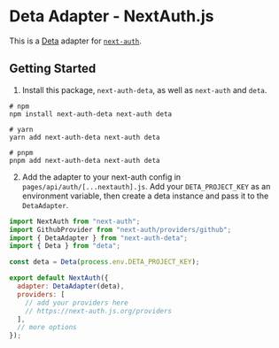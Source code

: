 # Deta Adapter - NextAuth.js

This is a [Deta](https://deta.sh) adapter for [`next-auth`](https://next-auth.js.org/).

## Getting Started

1. Install this package, `next-auth-deta`, as well as `next-auth` and `deta`.

```
# npm
npm install next-auth-deta next-auth deta

# yarn
yarn add next-auth-deta next-auth deta

# pnpm
pnpm add next-auth-deta next-auth deta
```

2. Add the adapter to your next-auth config in `pages/api/auth/[...nextauth].js`. Add your `DETA_PROJECT_KEY` as an environment variable, then create a deta instance and pass it to the `DetaAdapter`.

```js
import NextAuth from "next-auth";
import GithubProvider from "next-auth/providers/github";
import { DetaAdapter } from "next-auth-deta";
import { Deta } from "deta";

const deta = Deta(process.env.DETA_PROJECT_KEY);

export default NextAuth({
  adapter: DetaAdapter(deta),
  providers: [
    // add your providers here
    // https://next-auth.js.org/providers
  ],
  // more options
});
```
